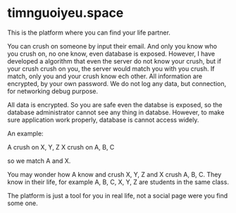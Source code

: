# timnguoiyeu.space
 
This is the platform where you can find your life partner.

You can crush on someone by input their email. And only you know who you crush on, no one know, even database is exposed. However, I have developed a algorithm that even the server do not know your crush, but if your crush crush on you, the server would match you with you crush. If match, only you and your crush know ech other. All information are encrypted, by your own password. We do not log any data, but connection, for networking debug purpose.

All data is encrypted. So you are safe even the databse is exposed, so the database administrator cannot see any thing in databse. However, to make sure application work properly, database is cannot access widely.

An example:

A crush on X, Y, Z
X crush on A, B, C

so we match A and X.

You may wonder how A know and crush X, Y, Z and X crush A, B, C. They know in their life, for example A, B, C, X, Y, Z are students in the same class.

The platform is just a tool for you in real life, not a social page were you find some one.
